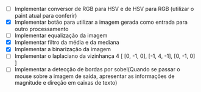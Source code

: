 - [ ] Implementar conversor de RGB para HSV e de HSV para RGB (utilizar o paint atual para conferir)
- [x] Implementar botão para utilizar a imagem gerada como entrada para outro processamento    
- [ ] Implementar equalização da imagem
- [x] Implementar filtro da média e da mediana
- [x] Implementar a binarização da imagem
- [ ] Implementar o laplaciano da vizinhança 4
[
[0, -1, 0],
[-1, 4, -1],
[0, -1, 0]
]
- [ ] Implementar a detecção de bordas por sobel(Quando se passar o mouse sobre a imagem de saída, apresentar as informações de magnitude e direção em caixas de texto)

